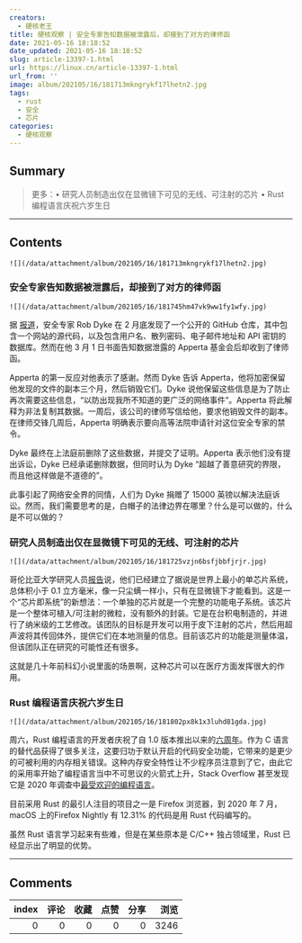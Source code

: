 ```yaml
---
creators:
  - 硬核老王
title: 硬核观察 | 安全专家告知数据被泄露后，却接到了对方的律师函
date: 2021-05-16 18:18:52
date_updated: 2021-05-16 18:18:52
slug: article-13397-1.html
url: https://linux.cn/article-13397-1.html
url_from: ''
image: album/202105/16/181713mkngrykf17lhetn2.jpg
tags:
  - rust
  - 安全
  - 芯片
categories:
  - 硬核观察
---
```


## Summary

> 更多：• 研究人员制造出仅在显微镜下可见的无线、可注射的芯片 • Rust 编程语言庆祝六岁生日

***

<!-- more -->

## Contents

`![](/data/attachment/album/202105/16/181713mkngrykf17lhetn2.jpg)`

### 安全专家告知数据被泄露后，却接到了对方的律师函

`![](/data/attachment/album/202105/16/181745hm47vk9ww1fy1wfy.jpg)`

据 [报道](https://www.theregister.com/2021/05/14/apperta_rob_dyke_disclosure_brouhaha/)，安全专家 Rob Dyke 在 2 月底发现了一个公开的 GitHub 仓库，其中包含一个网站的源代码，以及包含用户名、散列密码、电子邮件地址和 API 密钥的数据库。然而在他 3 月 1 日书面告知数据泄露的 Apperta 基金会后却收到了律师函。

Apperta 的第一反应对他表示了感谢。然而 Dyke 告诉 Apperta，他将加密保留他发现的文件的副本三个月，然后销毁它们。Dyke 说他保留这些信息是为了防止再次需要这些信息，“以防出现我所不知道的更广泛的网络事件”。Apperta 将此解释为非法复制其数据。一周后，该公司的律师写信给他，要求他销毁文件的副本。在律师交锋几周后，Apperta 明确表示要向高等法院申请针对这位安全专家的禁令。

Dyke 最终在上法庭前删除了这些数据，并提交了证明。Apperta 表示他们没有提出诉讼，Dyke 已经承诺删除数据，但同时认为 Dyke “超越了善意研究的界限，而且他这样做是不道德的”。

此事引起了网络安全界的同情，人们为 Dyke 捐赠了 15000 英镑以解决法庭诉讼。然而，我们需要思考的是，白帽子的法律边界在哪里？什么是可以做的，什么是不可以做的？

### 研究人员制造出仅在显微镜下可见的无线、可注射的芯片

`![](/data/attachment/album/202105/16/181725vzjn6bsfjbbfjrjr.jpg)`

哥伦比亚大学研究人员[报告](https://www.engineering.columbia.edu/press-releases/shepard-injectable-chips-monitor-body-processes)说，他们已经建立了据说是世界上最小的单芯片系统，总体积小于 0.1 立方毫米，像一只尘螨一样小，只有在显微镜下才能看到。这是一个“芯片即系统”的新想法：一个单独的芯片就是一个完整的功能电子系统。该芯片是一个整体可植入/可注射的微粒，没有额外的封装。它是在台积电制造的，并进行了纳米级的工艺修改。该团队的目标是开发可以用于皮下注射的芯片，然后用超声波将其传回体外，提供它们在本地测量的信息。目前该芯片的功能是测量体温，但该团队正在研究的可能性还有很多。

这就是几十年前科幻小说里面的场景啊，这种芯片可以在医疗方面发挥很大的作用。

### Rust 编程语言庆祝六岁生日

`![](/data/attachment/album/202105/16/181802px8k1x3luhd81gda.jpg)`

周六，Rust 编程语言的开发者庆祝了自 1.0 版本推出以来的[六周年](https://blog.rust-lang.org/2021/05/15/six-years-of-rust.html)。作为 C 语言的替代品获得了很多关注，这要归功于默认开启的代码安全功能，它带来的是更少的可被利用的内存相关错误。这种内存安全特性让不少程序员注意到了它，由此它的采用率开始了编程语言当中不可思议的火箭式上升，Stack Overflow 甚至发现它是 2020 年调查中[最受欢迎的编程语言](https://stackoverflow.blog/2020/06/05/why-the-developers-who-use-rust-love-it-so-much/)。

目前采用 Rust 的最引人注目的项目之一是 Firefox 浏览器，到 2020 年 7 月，macOS 上的Firefox Nightly 有 12.31% 的代码是用 Rust 代码编写的。

虽然 Rust 语言学习起来有些难，但是在某些原本是 C/C++ 独占领域里，Rust 已经显示出了明显的优势。

***

## Comments


|   index |   评论 |   收藏 |   点赞 |   分享 |   浏览 |
|--------:|-------:|-------:|-------:|-------:|-------:|
|       0 |      0 |      0 |      0 |      0 |   3246 |
